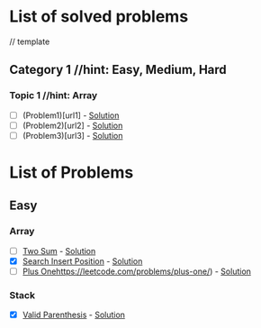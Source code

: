 # List of solved problems

// template
## Category 1 //hint: Easy, Medium, Hard
### Topic 1 //hint: Array
  - [ ] (Problem1)[url1] - [Solution](url)
  - [ ] (Problem2)[url2] - [Solution](url)
  - [ ] (Problem3)[url3] - [Solution](url)

# List of Problems

## Easy

### Array
  - [ ] [Two Sum](https://leetcode.com/problems/two-sum/) - [Solution](url)
  - [x] [Search Insert Position](https://leetcode.com/problems/search-insert-position/) - [Solution](https://github.com/AliAkberAakash/problem-solving-2023-24/blob/main/easy/array/search_insert_position.dart)
  - [ ] [Plus One](https://leetcode.com/problems/plus-one/)https://leetcode.com/problems/plus-one/) - [Solution](url)

### Stack
  - [x] [Valid Parenthesis](https://leetcode.com/problems/valid-parentheses/) - [Solution](https://github.com/AliAkberAakash/problem-solving-2023-24/blob/main/easy/stack/valid-parenthesis.dart)
